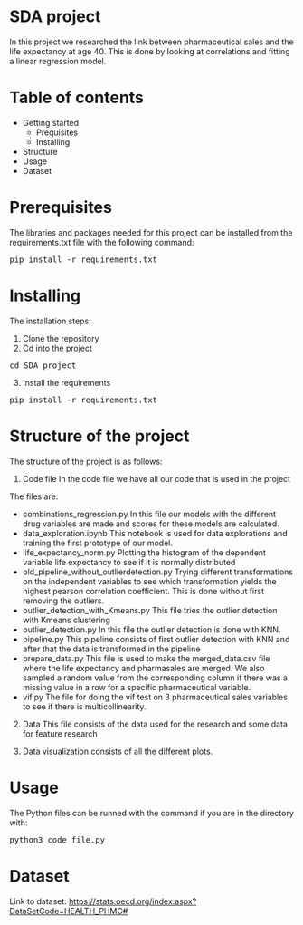 # SDA project
In this project we researched the link between pharmaceutical sales and the life expectancy at age 40. This is done by looking at correlations and fitting a linear regression model.

# Table of contents
- Getting started
    - Prequisites
    - Installing
- Structure
- Usage
- Dataset

# Prerequisites
The libraries and packages needed for this project can be installed from the requirements.txt file with the following command:

<pre>pip install -r requirements.txt</pre>

# Installing
The installation steps:
1. Clone the repository
2. Cd into the project
<pre>cd SDA_project</pre>

3. Install the requirements
<pre>pip install -r requirements.txt</pre>

# Structure of the project
The structure of the project is as follows:

1. Code file
In the code file we have all our code that is used in the project

The files are:
- combinations_regression.py
In this file our models with the different drug variables are made and scores
for these models are calculated.
- data_exploration.ipynb
This notebook is used for data explorations and training the first prototype
of our model.
- life_expectancy_norm.py
Plotting the histogram of the dependent variable life expectancy to see if it is normally distributed
- old_pipeline_without_outlierdetection.py
Trying different transformations on the independent variables to see which transformation yields the highest
pearson correlation coefficient. This is done without first removing the outliers.
- outlier_detection_with_Kmeans.py
This file tries the outlier detection with Kmeans clustering
- outlier_detection.py
In this file the outlier detection is done with KNN.
- pipeline.py
This pipeline consists of first outlier detection with KNN and after that the
data is transformed in the pipeline
- prepare_data.py
This file is used to make the merged_data.csv file where the life expectancy and
pharmasales are merged. We also sampled a random value from the corresponding column
if there was a missing value in a row for a specific pharmaceutical variable.
- vif.py
The file for doing the vif test on 3 pharmaceutical sales variables to see if there is
multicollinearity.

2. Data
This file consists of the data used for the research and some data for feature research

3. Data visualization
consists of all the different plots.

# Usage
The Python files can be runned with the command if you are in the directory with:
<pre>python3 code_file.py</pre>

# Dataset
Link to dataset: https://stats.oecd.org/index.aspx?DataSetCode=HEALTH_PHMC#
